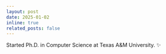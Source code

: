 ```yaml
---
layout: post
date: 2025-01-02
inline: true
related_posts: false
---
```


Started Ph.D. in Computer Science at Texas A&M University. :sparkles:
